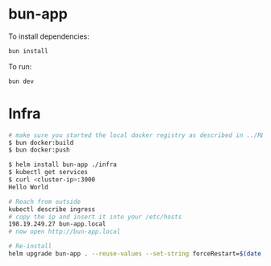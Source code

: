 # bun-app

To install dependencies:

```bash
bun install
```

To run:

```bash
bun dev
```

# Infra

```sh
# make sure you started the local docker registry as described in ../README.md
$ bun docker:build
$ bun docker:push

$ helm install bun-app ./infra
$ kubectl get services
$ curl <cluster-ip>:3000
Hello World

# Reach from outside
kubectl describe ingress
# copy the ip and insert it into your /etc/hosts
198.19.249.27 bun-app.local
# now open http://bun-app.local

# Re-install
helm upgrade bun-app . --reuse-values --set-string forceRestart=$(date +%s)
```
